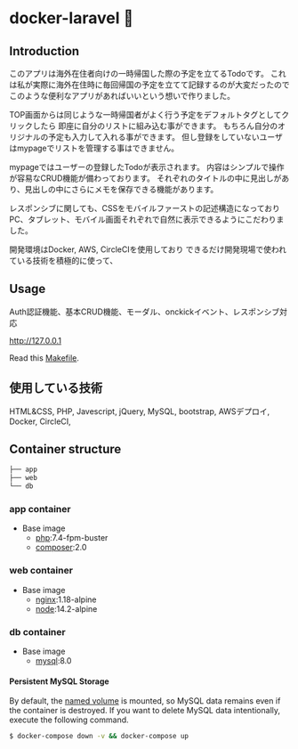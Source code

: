 # docker-laravel 🐳


## Introduction

このアプリは海外在住者向けの一時帰国した際の予定を立てるTodoです。
これは私が実際に海外在住時に毎回帰国の予定を立てて記録するのが大変だったので
このような便利なアプリがあればいいという想いで作りました。

TOP画面からは同じような一時帰国者がよく行う予定をデフォルトタグとしてクリックしたら
即座に自分のリストに組み込む事ができます。
もちろん自分のオリジナルの予定も入力して入れる事ができます。
但し登録をしていないユーザはmypageでリストを管理する事はできません。

mypageではユーザーの登録したTodoが表示されます。
内容はシンプルで操作が容易なCRUD機能が備わっております。
それぞれのタイトルの中に見出しがあり、見出しの中にさらにメモを保存できる機能があります。

レスポンシブに関しても、CSSをモバイルファーストの記述構造になっており
PC、タブレット、モバイル画面それぞれで自然に表示できるようにこだわりました。

開発環境はDocker, AWS, CircleCIを使用しており
できるだけ開発現場で使われている技術を積極的に使って、

## Usage

Auth認証機能、基本CRUD機能、モーダル、onckickイベント、レスポンシブ対応

http://127.0.0.1

Read this [Makefile](https://github.com/ucan-lab/docker-laravel/blob/master/Makefile).

## 使用している技術

HTML&CSS, PHP, Javescript, jQuery, MySQL, bootstrap, AWSデプロイ, Docker, CircleCI,

## Container structure

```bash
├── app
├── web
└── db
```

### app container

- Base image
  - [php](https://hub.docker.com/_/php):7.4-fpm-buster
  - [composer](https://hub.docker.com/_/composer):2.0

### web container

- Base image
  - [nginx](https://hub.docker.com/_/nginx):1.18-alpine
  - [node](https://hub.docker.com/_/node):14.2-alpine

### db container

- Base image
  - [mysql](https://hub.docker.com/_/mysql):8.0

#### Persistent MySQL Storage

By default, the [named volume](https://docs.docker.com/compose/compose-file/#volumes) is mounted, so MySQL data remains even if the container is destroyed.
If you want to delete MySQL data intentionally, execute the following command.

```bash
$ docker-compose down -v && docker-compose up
```
